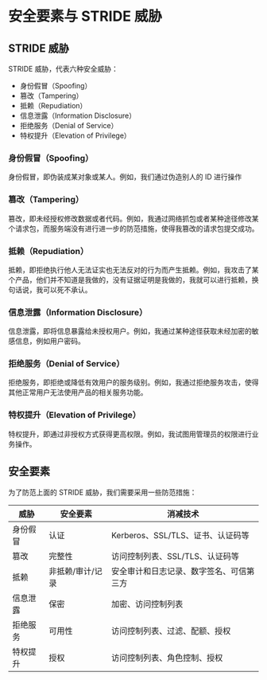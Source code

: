 # 安全要素与 STRIDE 威胁

## STRIDE 威胁

STRIDE 威胁，代表六种安全威胁：

- 身份假冒（Spoofing）
- 篡改（Tampering）
- 抵赖（Repudiation）
- 信息泄露（Information Disclosure）
- 拒绝服务（Denial of Service）
- 特权提升（Elevation of Privilege）

### 身份假冒（Spoofing）

身份假冒，即伪装成某对象或某人。例如，我们通过伪造别人的 ID 进行操作

### 篡改（Tampering）

篡改，即未经授权修改数据或者代码。例如，我通过网络抓包或者某种途径修改某个请求包，而服务端没有进行进一步的防范措施，使得我篡改的请求包提交成功。

### 抵赖（Repudiation）

抵赖，即拒绝执行他人无法证实也无法反对的行为而产生抵赖。例如，我攻击了某个产品，他们并不知道是我做的，没有证据证明是我做的，我就可以进行抵赖，换句话说，我可以死不承认。

### 信息泄露（Information Disclosure）

信息泄露，即将信息暴露给未授权用户。例如，我通过某种途径获取未经加密的敏感信息，例如用户密码。

### 拒绝服务（Denial of Service）

拒绝服务，即拒绝或降低有效用户的服务级别。例如，我通过拒绝服务攻击，使得其他正常用户无法使用产品的相关服务功能。

### 特权提升（Elevation of Privilege）

特权提升，即通过非授权方式获得更高权限。例如，我试图用管理员的权限进行业务操作。

## 安全要素

为了防范上面的 STRIDE 威胁，我们需要采用一些防范措施：

| 威胁     | 安全要素         | 消减技术                                 |
| -------- | ---------------- | ---------------------------------------- |
| 身份假冒 | 认证             | Kerberos、SSL/TLS、证书、认证码等        |
| 篡改     | 完整性           | 访问控制列表、SSL/TLS、认证码等          |
| 抵赖     | 非抵赖/审计/记录 | 安全审计和日志记录、数字签名、可信第三方 |
| 信息泄露 | 保密             | 加密、访问控制列表                       |
| 拒绝服务 | 可用性           | 访问控制列表、过滤、配额、授权           |
| 特权提升 | 授权             | 访问控制列表、角色控制、授权             |